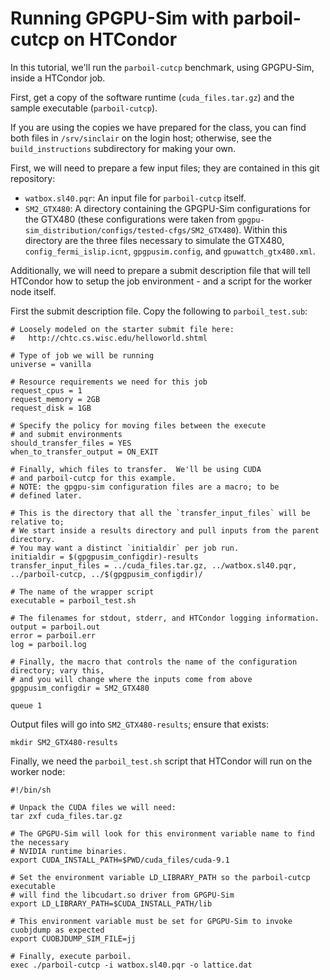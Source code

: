 
Running GPGPU-Sim with parboil-cutcp on HTCondor
================================================

In this tutorial, we'll run the `parboil-cutcp` benchmark, using GPGPU-Sim, inside a HTCondor job.

First, get a copy of the software runtime (`cuda_files.tar.gz`) and the sample executable (`parboil-cutcp`).

If you are using the copies we have prepared for the class, you can find both files in `/srv/sinclair` on
the login host; otherwise, see the `build_instructions` subdirectory for making your own.

First, we will need to prepare a few input files; they are contained in this git repository:

* `watbox.sl40.pqr`: An input file for `parboil-cutcp` itself.
* `SM2_GTX480`: A directory containing the GPGPU-Sim configurations for the GTX480 (these
  configurations were taken from `gpgpu-sim_distribution/configs/tested-cfgs/SM2_GTX480`).  Within
  this directory are the three files necessary to simulate the GTX480, `config_fermi_islip.icnt`,
  `gpgpusim.config`, and `gpuwattch_gtx480.xml`.

Additionally, we will need to prepare a submit description file that will tell HTCondor how to
setup the job environment - and a script for the worker node itself.

First the submit description file.  Copy the following to `parboil_test.sub`:

```
# Loosely modeled on the starter submit file here:
#   http://chtc.cs.wisc.edu/helloworld.shtml

# Type of job we will be running
universe = vanilla

# Resource requirements we need for this job
request_cpus = 1
request_memory = 2GB
request_disk = 1GB

# Specify the policy for moving files between the execute
# and submit environments
should_transfer_files = YES
when_to_transfer_output = ON_EXIT

# Finally, which files to transfer.  We'll be using CUDA
# and parboil-cutcp for this example.
# NOTE: the gpgpu-sim configuration files are a macro; to be
# defined later.

# This is the directory that all the `transfer_input_files` will be relative to;
# We start inside a results directory and pull inputs from the parent directory.
# You may want a distinct `initialdir` per job run.
initialdir = $(gpgpusim_configdir)-results
transfer_input_files = ../cuda_files.tar.gz, ../watbox.sl40.pqr, ../parboil-cutcp, ../$(gpgpusim_configdir)/

# The name of the wrapper script
executable = parboil_test.sh

# The filenames for stdout, stderr, and HTCondor logging information.
output = parboil.out
error = parboil.err
log = parboil.log

# Finally, the macro that controls the name of the configuration directory; vary this,
# and you will change where the inputs come from above
gpgpusim_configdir = SM2_GTX480

queue 1
```

Output files will go into `SM2_GTX480-results`; ensure that exists:

```
mkdir SM2_GTX480-results
```

Finally, we need the `parboil_test.sh` script that HTCondor will run on the worker node:

```
#!/bin/sh

# Unpack the CUDA files we will need:
tar zxf cuda_files.tar.gz

# The GPGPU-Sim will look for this environment variable name to find the necessary
# NVIDIA runtime binaries.
export CUDA_INSTALL_PATH=$PWD/cuda_files/cuda-9.1

# Set the environment variable LD_LIBRARY_PATH so the parboil-cutcp executable
# will find the libcudart.so driver from GPGPU-Sim
export LD_LIBRARY_PATH=$CUDA_INSTALL_PATH/lib

# This environment variable must be set for GPGPU-Sim to invoke cuobjdump as expected
export CUOBJDUMP_SIM_FILE=jj

# Finally, execute parboil.
exec ./parboil-cutcp -i watbox.sl40.pqr -o lattice.dat
```

